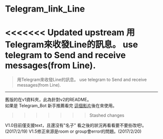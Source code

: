 # Telegram_link_Line
<<<<<<< Updated upstream
用Telegram來收發Line的訊息。
use telegram to Send and receive messages(from Line).
=======
>用Telegram來收發Line的訊息。
>use telegram to Send and receive messages(from Line).
*****
舊版的在v1資料夾，此為針對v2的README。    
如果是 Telegram_Bot 新手推薦看完 [這個影片](https://youtu.be/On9yeMtG2Wg)後在來使用。
>>>>>>> Stashed changes

V1.0目前僅支援text，且還沒有"名子" 看之後的狀況再看看要不要些改吧!。(2017/2/19)
V1.5修正來源是room or group會error的問題。(2017/2/20)
